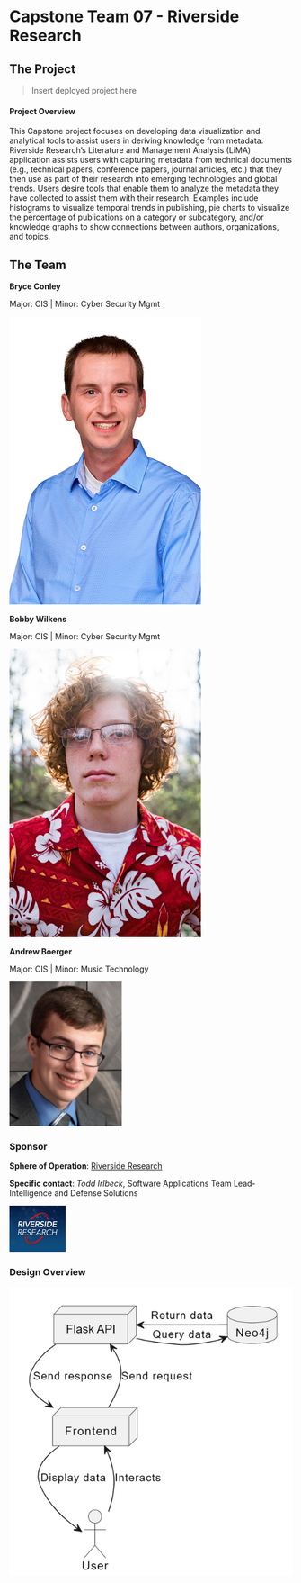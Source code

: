 # Capstone Team 07 - Riverside Research

## The Project

> Insert deployed project here 

#### Project Overview

This Capstone project focuses on developing data visualization and analytical tools to assist users in deriving knowledge from metadata. Riverside Research’s Literature and Management Analysis (LiMA) application assists users with capturing metadata from technical documents (e.g., technical papers, conference papers, journal articles, etc.) that they then use as part of their research into emerging technologies and global trends. Users desire tools that enable them to analyze the metadata they have collected to assist them with their research. Examples include histograms to visualize temporal trends in publishing, pie charts to visualize the percentage of publications on a category or subcategory, and/or knowledge graphs to show connections between authors, organizations, and topics.

## The Team

**Bryce Conley**

Major: CIS  |  Minor: Cyber Security Mgmt

![Bryce](https://github.com/UD-CPS491-24S-Team/Team07-RR-Public/blob/main/bryce.png)

**Bobby Wilkens**

Major: CIS  |  Minor: Cyber Security Mgmt

![Bobby](https://github.com/UD-CPS491-24S-Team/Team07-RR-Public/blob/main/bobby.png)

**Andrew Boerger**

Major: CIS  |  Minor: Music Technology

![Andrew](https://github.com/UD-CPS491-24S-Team/Team07-RR-Public/blob/main/andrew.png)


### Sponsor

**Sphere of Operation**: [Riverside Research](https://www.riversideresearch.org/)

**Specific contact**: *Todd Irlbeck*, Software Applications Team Lead- Intelligence and Defense Solutions


![Riverside](https://github.com/UD-CPS491-24S-Team/Team07-RR-Public/blob/main/riversideSmall.png)

### Design Overview

![Design](https://github.com/UD-CPS491-24S-Team/Team07-RR-Public/blob/main/designOverview.png)
